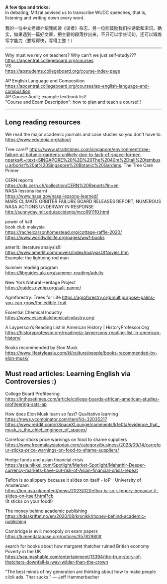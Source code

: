 **A few tips and tricks:**  
In debating, Mifzal advised us to transcribe WUDC speeches, that is, listening and writing down every word.

我的一位中文老师介绍我阅读《读者》杂志，另一位则鼓励我们抄诗歌和宋词。确实，如果遇到一篇好文章，把主要的段落抄出来，不只可以学些词句，还可以锻炼写字能力（要写得快，写得工整！）

____________________________________________________________
Why must we rely on teachers? Why can't we just self-study???  
https://apcentral.collegeboard.org/courses  
VS  
https://apstudents.collegeboard.org/course-index-page  

AP English Language and Composition  
https://apcentral.collegeboard.org/courses/ap-english-language-and-composition  
AP Course Audit; example textbook list!  
"Course and Exam Description": how to plan and teach a course!!!
________________________________________________

## Long reading resources
We read the major academic journals and case studies so you don't have to.  
https://www.edutopia.org/about

Tree care!?
https://www.straitstimes.com/singapore/environment/tree-failure-at-botanic-gardens-unlikely-due-to-lack-of-space-former-nparks#:~:text=SINGAPORE%20%2D%20The%2040m%2Dtall%20tembusu,arborist%20at%20Singapore%20Botanic%20Gardens.
The Tree Care Primer

CERN reports  
https://cds.cern.ch/collection/CERN%20Reports?ln=en  
NASA lessons learnt  
https://www.nasa.gov/nasa-lessons-learned/  
MARS CLIMATE ORBITER FAILURE BOARD RELEASES REPORT, NUMEROUS NASA ACTIONS UNDERWAY IN RESPONSE  
http://sunnyday.mit.edu/accidents/mco991110.html

power of half  
book club malaysia  
https://rachelcarsonhomestead.org/cottage-raffle-2020/  
https://www.worldwildlife.org/pages/wwf-books

amerlit: literature analysis!!!  
https://www.amerlit.com/novels/IndexAnalysisOfNovels.htm  
Example: the lightning rod man

Summer reading program  
https://libguides.ala.org/summer-reading/adults

New York Natural Heritage Project  
https://guides.nynhp.org/salt-panne/

Agroforestry: Trees for Life
https://agroforestry.org/multipurpose-palms-you-can-grow/for-edible-fruit

Essential Chemical Industry  
https://www.essentialchemicalindustry.org/

A Layperson’s Reading List in American History | HistoryProfessor.Org  
https://historyprofessor.org/reading/a-laypersons-reading-list-in-american-history/

Books recommended by Elon Musk  
https://www.lifestyleasia.com/kl/culture/people/books-recommended-by-elon-musk/

## Must read articles: Learning English via Controversies :)
College Board Profiteering  
https://inthesetimes.com/article/college-boards-african-american-studies-profiteering-sats-ap  

How does Elon Musk learn so fast? Qualitative learning   
https://news.ycombinator.com/item?id=32035317  
https://www.reddit.com/r/SpaceXLounge/comments/k1e0ta/evidence_that_musk_is_the_chief_engineer_of_spacex/  

Carrefour sticks price warnings on food to shame suppliers  
https://www.freemalaysiatoday.com/category/business/2023/09/14/carrefour-sticks-price-warnings-on-food-to-shame-suppliers/

Hedge funds and asian financial crisis  
https://asia.nikkei.com/Spotlight/Market-Spotlight/Mahathir-Deeper-currency-markets-have-cut-risk-of-Asian-financial-crisis-repeat

Teflon is so slippery because it slides on itself - IoP - University of Amsterdam  
https://iop.uva.nl/content/news/2023/02/teflon-is-so-slippery-because-it-slides-on-itself.html?cb  
(It sticks on your food!)

The money behind academic publishing  
https://tidsskriftet.no/en/2020/08/kronikk/money-behind-academic-publishing  

Cambridge is evil: monopoly on exam papers  
https://lumendatabase.org/notices/35782980#

search for books about how margaret thatcher ruined British economy  
Poverty in the UK  
https://sea.mashable.com/entertainment/13394/the-true-story-of-thatchers-downfall-is-way-wilder-than-the-crown

“The best minds of my generation are thinking about how to make people click ads. That sucks.” ― Jeff Hammerbacher

